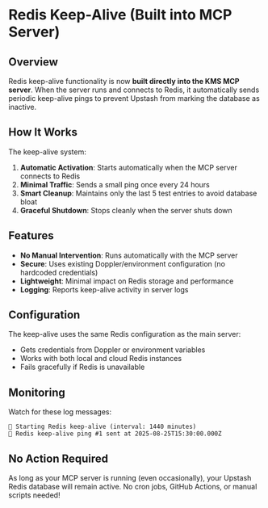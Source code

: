 # Redis Keep-Alive (Built into MCP Server)

## Overview

Redis keep-alive functionality is now **built directly into the KMS MCP server**. When the server runs and connects to Redis, it automatically sends periodic keep-alive pings to prevent Upstash from marking the database as inactive.

## How It Works

The keep-alive system:
1. **Automatic Activation**: Starts automatically when the MCP server connects to Redis
2. **Minimal Traffic**: Sends a small ping once every 24 hours
3. **Smart Cleanup**: Maintains only the last 5 test entries to avoid database bloat
4. **Graceful Shutdown**: Stops cleanly when the server shuts down

## Features

- **No Manual Intervention**: Runs automatically with the MCP server
- **Secure**: Uses existing Doppler/environment configuration (no hardcoded credentials)
- **Lightweight**: Minimal impact on Redis storage and performance
- **Logging**: Reports keep-alive activity in server logs

## Configuration

The keep-alive uses the same Redis configuration as the main server:
- Gets credentials from Doppler or environment variables
- Works with both local and cloud Redis instances
- Fails gracefully if Redis is unavailable

## Monitoring

Watch for these log messages:
```
🔄 Starting Redis keep-alive (interval: 1440 minutes)
🏓 Redis keep-alive ping #1 sent at 2025-08-25T15:30:00.000Z
```

## No Action Required

As long as your MCP server is running (even occasionally), your Upstash Redis database will remain active. No cron jobs, GitHub Actions, or manual scripts needed!